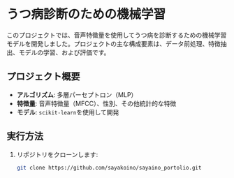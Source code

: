 # うつ病診断のための機械学習

このプロジェクトでは、音声特徴量を使用してうつ病を診断するための機械学習モデルを開発しました。プロジェクトの主な構成要素は、データ前処理、特徴抽出、モデルの学習、および評価です。

## プロジェクト概要

- **アルゴリズム**: 多層パーセプトロン（MLP）
- **特徴量**: 音声特徴量（MFCC）、性別、その他統計的な特徴
- **モデル**: `scikit-learn`を使用して開発

## 実行方法

1. リポジトリをクローンします:
   ```bash
   git clone https://github.com/sayakoino/sayaino_portolio.git

